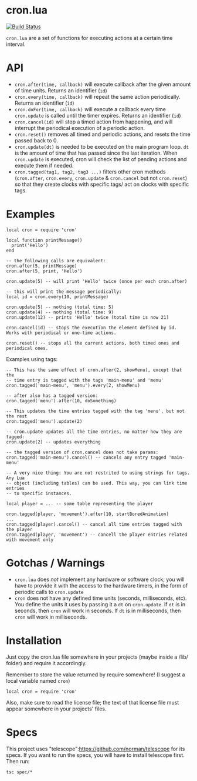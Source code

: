 cron.lua
========

[![Build Status](https://travis-ci.org/kikito/cron.lua.png?branch=master)](https://travis-ci.org/kikito/cron.lua)

`cron.lua` are a set of functions for executing actions at a certain time interval.

API
===

* `cron.after(time, callback)` will execute callback after the given amount of time units. Returns an identifier (`id`)
* `cron.every(time, callback)` will repeat the same action periodically. Returns an identifier (`id`)
* `cron.doFor(time, callback)` will execute a callback every time `cron.update` is called until the timer expires. Returns an identifier (`id`)
* `cron.cancel(id)` will stop a timed action from happening, and will interrupt the periodical execution of a periodic action.
* `cron.reset()` removes all timed and periodic actions, and resets the time passed back to 0.
* `cron.update(dt)` is needed to be executed on the main program loop. `dt` is the amount of time that has passed since the last iteration. When `cron.update` is executed, cron will check the list of pending actions and execute them if needed.
* `cron.tagged(tag1, tag2, tag3 ...)` filters other cron methods (`cron.after`, `cron.every`, `cron.update` & `cron.cancel` but not `cron.reset`) so that they create clocks with specific tags/ act on clocks with specific tags.

Examples
========

    local cron = require 'cron'

    local function printMessage()
      print('Hello')
    end

    -- the following calls are equivalent:
    cron.after(5, printMessage)
    cron.after(5, print, 'Hello')

    cron.update(5) -- will print 'Hello' twice (once per each cron.after)

    -- this will print the message periodically:
    local id = cron.every(10, printMessage)

    cron.update(5) -- nothing (total time: 5)
    cron.update(4) -- nothing (total time: 9)
    cron.update(12) -- prints 'Hello' twice (total time is now 21)

    cron.cancel(id) -- stops the execution the element defined by id. Works with periodical or one-time actions.

    cron.reset() -- stops all the current actions, both timed ones and periodical ones.

Examples using tags:

    -- This has the same effect of cron.after(2, showMenu), except that the
    -- time entry is tagged with the tags 'main-menu' and 'menu'
    cron.tagged('main-menu', 'menu').every(2, showMenu)

    -- after also has a tagged version:
    cron.tagged('menu').after(10, doSomething)

    -- This updates the time entries tagged with the tag 'menu', but not the rest
    cron.tagged('menu').update(2)

    -- cron.update updates all the time entries, no matter how they are tagged:
    cron.update(2) -- updates everything

    -- the tagged version of cron.cancel does not take params:
    cron.tagged('main-menu').cancel() -- cancels any entry tagged 'main-menu'

    -- A very nice thing: You are not restrited to using strings for tags. Any Lua
    -- object (including tables) can be used. This way, you can link time entries
    -- to specific instances.

    local player = ... -- some table representing the player

    cron.tagged(player, 'movement').after(10, startBoredAnimation)
    ...
    cron.tagged(player).cancel() -- cancel all time entries tagged with the player
    cron.tagged(player, 'movement') -- cancell the player entries related with movement only

Gotchas / Warnings
==================

* `cron.lua` does *not* implement any hardware or software clock; you will have to provide it with the access to the hardware timers, in the form of periodic calls to `cron.update`
* `cron` does not have any defined time units (seconds, milliseconds, etc). You define the units it uses by passing it a `dt` on `cron.update`. If `dt` is in seconds, then `cron` will work in seconds. If `dt` is in milliseconds, then `cron` will work in milliseconds.

Installation
============


Just copy the cron.lua file somewhere in your projects (maybe inside a /lib/ folder) and require it accordingly.

Remember to store the value returned by require somewhere! (I suggest a local variable named `cron`)

    local cron = require 'cron'

Also, make sure to read the license file; the text of that license file must appear somewhere in your projects' files.

Specs
=====

This project uses "telescope":https://github.com/norman/telescope for its specs. If you want to run the specs, you will have to install telescope first. Then run:

    tsc spec/*


